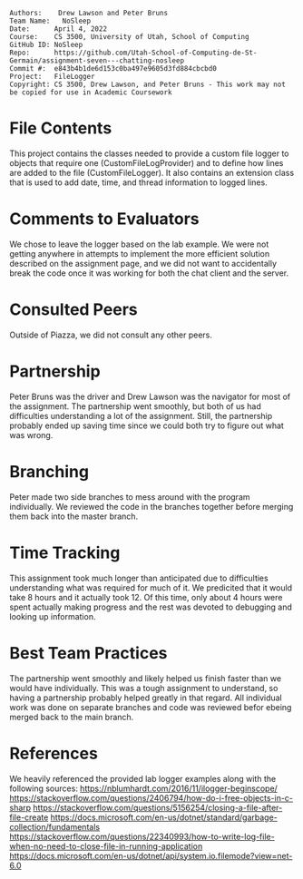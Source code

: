 ﻿```
Authors:    Drew Lawson and Peter Bruns
Team Name:   NoSleep
Date:      April 4, 2022
Course:    CS 3500, University of Utah, School of Computing
GitHub ID: NoSleep
Repo:      https://github.com/Utah-School-of-Computing-de-St-Germain/assignment-seven---chatting-nosleep
Commit #:  e843b4b1de6d153c0ba497e9605d3fd884cbcbd0
Project:   FileLogger
Copyright: CS 3500, Drew Lawson, and Peter Bruns - This work may not be copied for use in Academic Coursework
```

# File Contents
This project contains the classes needed to provide a custom file logger to objects that require one (CustomFileLogProvider) and to define how lines are added to the file (CustomFileLogger). It also contains an extension class that is used to add date, time, and thread information to logged lines.

# Comments to Evaluators
We chose to leave the logger based on the lab example. We were not getting anywhere in attempts to implement the more efficient solution described on the assignment page, and we did not want to accidentally break the code once it was working for both the chat client and the server.

# Consulted Peers
Outside of Piazza, we did not consult any other peers.

# Partnership
Peter Bruns was the driver and Drew Lawson was the navigator for most of the assignment. The partnership went smoothly, but both of us had difficulties understanding a lot of the assignment. Still, the partnership probably ended up saving time since we could both try to figure out what was wrong.

# Branching
Peter made two side branches to mess around with the program individually. We reviewed the code in the branches together before merging them back into the master branch.

# Time Tracking
This assignment took much longer than anticipated due to difficulties understanding what was required for much of it. We predicited that it would take 8 hours and it actually took 12. Of this time, only about 4 hours were spent actually making progress and the rest was devoted to debugging and looking up information.

# Best Team Practices
The partnership went smoothly and likely helped us finish faster than we would have individually. This was a tough assignment to understand, so having a partnership probably helped greatly in that regard. All individual work was done on separate branches and code was reviewed befor ebeing merged back to the main branch.

# References
We heavily referenced the provided lab logger examples along with the following sources:
https://nblumhardt.com/2016/11/ilogger-beginscope/
https://stackoverflow.com/questions/2406794/how-do-i-free-objects-in-c-sharp
https://stackoverflow.com/questions/5156254/closing-a-file-after-file-create
https://docs.microsoft.com/en-us/dotnet/standard/garbage-collection/fundamentals
https://stackoverflow.com/questions/22340993/how-to-write-log-file-when-no-need-to-close-file-in-running-application
https://docs.microsoft.com/en-us/dotnet/api/system.io.filemode?view=net-6.0